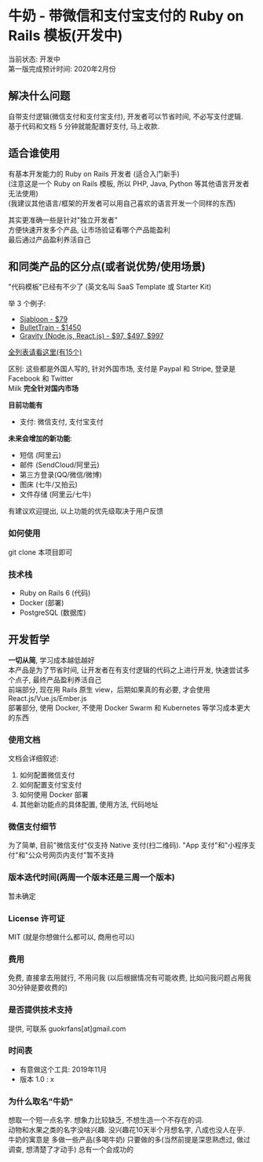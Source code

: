 # 牛奶 - 带微信和支付宝支付的 Ruby on Rails 模板(开发中)
当前状态: 开发中  
第一版完成预计时间: 2020年2月份

## 解决什么问题
自带支付逻辑(微信支付和支付宝支付), 开发者可以节省时间, 不必写支付逻辑.   
基于代码和文档 5 分钟就能配置好支付, 马上收款.  

## 适合谁使用
有基本开发能力的 Ruby on Rails 开发者 (适合入门新手)   
(注意这是一个 Ruby on Rails 模板, 所以 PHP, Java, Python 等其他语言开发者无法使用)    
(我建议其他语言/框架的开发者可以用自己喜欢的语言开发一个同样的东西)   

其实更准确一些是针对"独立开发者"   
方便快速开发多个产品, 让市场验证看哪个产品能盈利  
最后通过产品盈利养活自己      

## 和同类产品的区分点(或者说优势/使用场景)
"代码模板"已经有不少了 (英文名叫 SaaS Template 或 Starter Kit)       

举 3 个例子: 

* [Sjabloon - $79](https://www.getsjabloon.com/)
* [BulletTrain - $1450](https://bullettrain.co/)
* [Gravity (Node.js, React.js) - $97, $497, $997](https://usegravity.app/)  

[全列表请看这里(有15个)](https://github.com/1c7/SaaS-Code-Templates)     

区别: 
这些都是外国人写的, 针对外国市场, 支付是 Paypal 和 Stripe, 登录是 Facebook 和 Twitter  
Milk **完全针对国内市场**

**目前功能有**
* 支付: 微信支付, 支付宝支付

**未来会增加的新功能**:
* 短信 (阿里云) 
* 邮件 (SendCloud/阿里云)
* 第三方登录(QQ/微信/微博)
* 图床 (七牛/又拍云)
* 文件存储 (阿里云/七牛) 

有建议欢迎提出, 以上功能的优先级取决于用户反馈

### 如何使用
git clone 本项目即可

### 技术栈
* Ruby on Rails 6 (代码)
* Docker (部署)
* PostgreSQL (数据库)

## 开发哲学
**一切从简**, 学习成本越低越好   
本产品是为了节省时间, 让开发者在有支付逻辑的代码之上进行开发, 快速尝试多个点子, 最终产品盈利养活自己   
前端部分, 现在用 Rails 原生 view，后期如果真的有必要, 才会使用 React.js/Vue.js/Ember.js    
部署部分, 使用 Docker, 不使用 Docker Swarm 和 Kubernetes 等学习成本更大的东西  

### 使用文档
文档会详细叙述:   
1. 如何配置微信支付
2. 如何配置支付宝支付
3. 如何使用 Docker 部署
4. 其他新功能点的具体配置, 使用方法, 代码地址

### 微信支付细节
为了简单, 目前"微信支付"仅支持 Native 支付(扫二维码). "App 支付"和"小程序支付"和"公众号网页内支付"暂不支持

### 版本迭代时间(两周一个版本还是三周一个版本)
暂未确定

### License 许可证 
MIT (就是你想做什么都可以, 商用也可以)

### 费用
免费, 直接拿去用就行, 不用问我
(以后根据情况有可能收费, 比如问我问题占用我30分钟是要收费的)  

### 是否提供技术支持
提供, 可联系 guokrfans[at]gmail.com

### 时间表
* 有意做这个工具: 2019年11月
* 版本 1.0 : x

### 为什么取名"牛奶"
想取一个短一点名字. 想象力比较缺乏, 不想生造一个不存在的词.   
动物和水果之类的名字没啥兴趣. 没兴趣花10天半个月想名字, 八成也没人在乎.  
牛奶的寓意是 多做一些产品(多喝牛奶) 只要做的多(当然前提是深思熟虑过, 做过调查, 想清楚了才动手) 总有一个会成功的   
